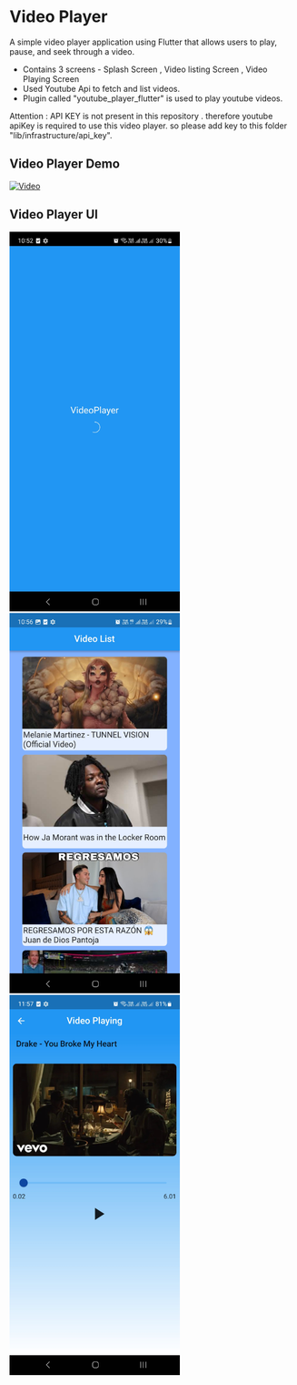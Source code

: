# Video Player

A simple video player application using Flutter that allows users to play, pause, and seek through a video.

- Contains 3 screens  -  Splash Screen , Video listing Screen ,  Video Playing Screen
- Used Youtube Api to fetch and list videos.
- Plugin called "youtube_player_flutter" is used to play youtube videos.


Attention : API KEY is not present in this repository . therefore youtube apiKey is required to use this video player. so please add key to this folder "lib/infrastructure/api_key".

## Video Player Demo

[![Video](https://img.youtube.com/vi/5b0OIrAxko8/0.jpg)](https://www.youtube.com/watch?v=5b0OIrAxko8)

## Video Player UI

<img src="lib/presentation/screenshots/screen_splash.jpg" alt="Alt text" width="300"/>
<img src="lib/presentation/screenshots/screen_video_Lists.jpg" alt="Alt text" width="300"/>
<img src="lib/presentation/screenshots/player_updated.jpg" alt="Alt text" width="300"/>
